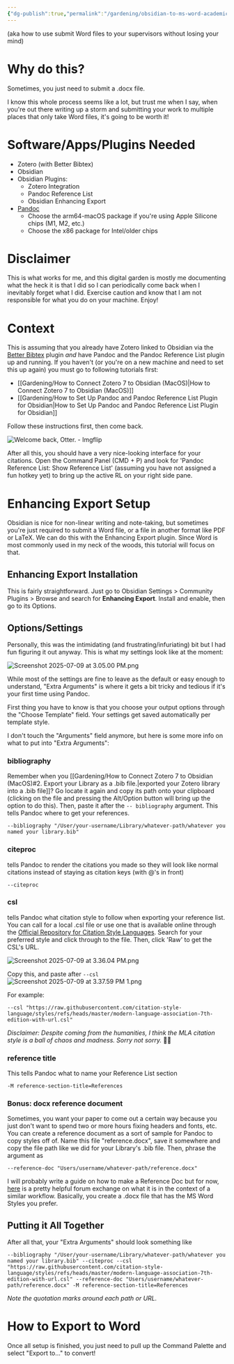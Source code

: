 ```yaml
---
{"dg-publish":true,"permalink":"/gardening/obsidian-to-ms-word-academic-workflow-ft-the-enhancing-export-plugin/","created":"2025-07-01T14:21:32.000+08:00","updated":"2025-07-09T16:36:11.000+08:00"}
---
```


(aka how to use submit Word files to your supervisors without losing your mind)
# Why do this?
Sometimes, you just need to submit a .docx file.

I know this whole process seems like a lot, but trust me when I say, when you're out there writing up a storm and submitting your work to multiple places that only take Word files, it's going to be worth it!
# Software/Apps/Plugins Needed
- Zotero (with Better Bibtex)
- Obsidian
- Obsidian Plugins:
	- Zotero Integration
	- Pandoc Reference List
	- Obsidian Enhancing Export
- [Pandoc](https://github.com/jgm/pandoc/releases/tag/3.7.0.2)
	- Choose the arm64-macOS package if you're using Apple Silicone chips (M1, M2, etc.)
	- Choose the x86 package for Intel/older chips

# Disclaimer
This is what works for me, and this digital garden is mostly me documenting what the heck it is that I did so I can periodically come back when I inevitably forget what I did. Exercise caution and know that I am not responsible for what you do on your machine. Enjoy!
# Context
This is assuming that you already have Zotero linked to Obsidian via the [Better Bibtex](https://retorque.re/zotero-better-bibtex/) plugin *and* have Pandoc and the Pandoc Reference List plugin up and running. If you haven't (or you're on a new machine and need to set this up again) you must go to following tutorials first:

- [[Gardening/How to Connect Zotero 7 to Obsidian (MacOS)\|How to Connect Zotero 7 to Obsidian (MacOS)]] 
- [[Gardening/How to Set Up Pandoc and Pandoc Reference List Plugin for Obsidian\|How to Set Up Pandoc and Pandoc Reference List Plugin for Obsidian]]

Follow these instructions first, then come back.

![Welcome back, Otter. - Imgflip](https://i.imgflip.com/4jg75r.jpg)

After all this, you should have a very nice-looking interface for your citations. Open the Command Panel (CMD + P) and look for 'Pandoc Reference List: Show Reference List' (assuming you have not assigned a fun hotkey yet) to bring up the active RL on your right side pane. 

# Enhancing Export Setup

Obsidian is nice for non-linear writing and note-taking, but sometimes you're just required to submit a Word file, or a file in another format like PDF or LaTeX. We can do this with the Enhancing Export plugin. Since Word is most commonly used in my neck of the woods, this tutorial will focus on that.

## Enhancing Export Installation
This is fairly straightforward. Just go to Obsidian Settings > Community Plugins > Browse and search for **Enhancing Export**. Install and enable, then go to its Options.

## Options/Settings
Personally, this was the intimidating (and frustrating/infuriating) bit but I had fun figuring it out anyway. This is what my settings look like at the moment:

![Screenshot 2025-07-09 at 3.05.00 PM.png](/img/user/Extras/Screenshot%202025-07-09%20at%203.05.00%20PM.png)

While most of the settings are fine to leave as the default or easy enough to understand, "Extra Arguments" is where it gets a bit tricky and tedious if it's your first time using Pandoc.

First thing you have to know is that you choose your output options through the "Choose Template" field. Your settings get saved automatically per template style.

I don't touch the "Arguments" field anymore, but here is some more info on what to put into "Extra Arguments":

### bibliography
Remember when you [[Gardening/How to Connect Zotero 7 to Obsidian (MacOS)#2. Export your Library as a .bib file.\|exported your Zotero library into a .bib file]]? Go locate it again and copy its path onto your clipboard (clicking on the file and pressing the Alt/Option button will bring up the option to do this). Then, paste it after the `-- bibliography` argument. This tells Pandoc where to get your references.

```
--bibliography "/User/your-username/Library/whatever-path/whatever you named your library.bib"
```

### citeproc
tells Pandoc to render the citations you made so they will look like normal citations instead of staying as citation keys (with @'s in front) 

```
--citeproc
```

### csl
tells Pandoc what citation style to follow when exporting your reference list. You can call for a local .csl file or use one that is available online through the [Official Repository for Citation Style Languages](https://github.com/citation-style-language/styles/tree/master). Search for your preferred style and click through to the file. Then, click 'Raw' to get the CSL's URL.

![Screenshot 2025-07-09 at 3.36.04 PM.png](/img/user/Extras/Screenshot%202025-07-09%20at%203.36.04%20PM.png)

Copy this, and paste after `--csl`
![Screenshot 2025-07-09 at 3.37.59 PM 1.png](/img/user/Extras/Screenshot%202025-07-09%20at%203.37.59%20PM%201.png)

For example:

```
--csl "https://raw.githubusercontent.com/citation-style-language/styles/refs/heads/master/modern-language-association-7th-edition-with-url.csl"
```
*Disclaimer: Despite coming from the humanities, I think the MLA citation style is a ball of chaos and madness. Sorry not sorry.* 🤷🏻
### reference title
This tells Pandoc what to name your Reference List section

```
-M reference-section-title=References
```

### Bonus: docx reference document
Sometimes, you want your paper to come out a certain way because you just don't want to spend two or more hours fixing headers and fonts, etc. You can create a reference document as a sort of sample for Pandoc to copy styles off of. Name this file "reference.docx", save it somewhere and copy the file path like we did for your Library's .bib file. Then, phrase the argument as

```
--reference-doc "Users/username/whatever-path/reference.docx"
```

I will probably write a guide on how to make a Reference Doc but for now, [here](https://stackoverflow.com/questions/79680131/using-reference-doc-with-the-pandoc-obsidian-plugin-to-export-word-documents) is a pretty helpful forum exchange on what it is in the context of a similar workflow. Basically, you create a .docx file that has the MS Word Styles you prefer.

## Putting it All Together
After all that, your "Extra Arguments" should look something like

```
--bibliography "/User/your-username/Library/whatever-path/whatever you named your library.bib" --citeproc --csl "https://raw.githubusercontent.com/citation-style-language/styles/refs/heads/master/modern-language-association-7th-edition-with-url.csl" --reference-doc "Users/username/whatever-path/reference.docx" -M reference-section-title=References
```
*Note the quotation marks around each path or URL.*

# How to Export to Word
Once all setup is finished, you just need to pull up the Command Palette and select "Export to..." to convert!